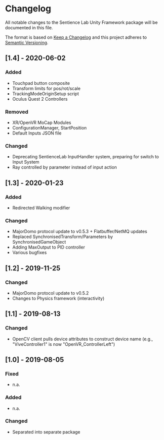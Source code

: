 # Changelog

All notable changes to the Sentience Lab Unity Framework package will be documented in this file.

The format is based on [Keep a Changelog](http://keepachangelog.com/en/1.0.0/)
and this project adheres to [Semantic Versioning](http://semver.org/spec/v2.0.0.html).


## [1.4] - 2020-06-02

### Added

- Touchpad button composite
- Transform limits for pos/rot/scale
- TrackingModeOriginSetup script
- Oculus Quest 2 Controllers

### Removed

- XR/OpenVR MoCap Modules
- ConfigurationManager, StartPosition
- Default Inputs JSON file

### Changed

- Deprecating SentienceLab InputHandler system, preparing for switch to Input System
- Ray controlled by parameter instead of input action


## [1.3] - 2020-01-23

### Added

- Redirected Walking modifier

### Changed

- MajorDomo protocol update to v0.5.3 + Flatbuffer/NetMQ updates
- Replaced SynchronisedTransform/Parameters by SynchronisedGameObject
- Adding MaxOutput to PID controller
- Various bugfixes


## [1.2] - 2019-11-25

### Changed

- MajorDomo protocol update to v0.5.2
- Changes to Physics framework (interactivity)


## [1.1] - 2019-08-13

### Changed

- OpenCV client pulls device attributes to construct device name (e.g., "ViveController1" is now "OpenVR_ControllerLeft")


## [1.0] - 2019-08-05

### Fixed

- n.a.

### Added

- n.a.

### Changed

- Separated into separate package

